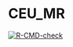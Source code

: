 # CEU_MR
[![R-CMD-check](https://github.com/Viki-Meszaros/CEU_MR/workflows/R-CMD-check/badge.svg)](https://github.com/Viki-Meszaros/CEU_MR/actions)
